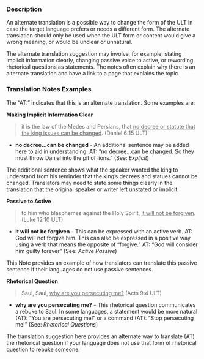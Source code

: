 
### Description

An alternate translation is a possible way to change the form of the ULT in case the target language prefers or needs a different form. The alternate translation should only be used when the ULT form or content would give a wrong meaning, or would be unclear or unnatural.

The alternate translation suggestion may involve, for example, stating implicit information clearly, changing passive voice to active, or rewording rhetorical questions as statements. The notes often explain why there is an alternate translation and have a link to a page that explains the topic.

### Translation Notes Examples

The “AT:” indicates that this is an alternate translation. Some examples are:

**Making Implicit Information Clear**

>it is the law of the Medes and Persians, that <u>no decree or statute that the king issues can be changed</u>. (Daniel 6:15 ULT)

* **no decree…can be changed** - An additional sentence may be added here to aid in understanding. AT: “no decree…can be changed. So they must throw Daniel into the pit of lions.” (See: *Explicit*)

The additional sentence shows what the speaker wanted the king to understand from his reminder that the king’s decrees and statues cannot be changed. Translators may need to state some things clearly in the translation that the original speaker or writer left unstated or implicit.

**Passive to Active**

>to him who blasphemes against the Holy Spirit, <u>it will not be forgiven</u>. (Luke 12:10 ULT)

* **it will not be forgiven** - This can be expressed with an active verb. AT: God will not forgive him. This can also be expressed in a positive way using a verb that means the opposite of “forgive.” AT: “God will consider him guilty forever” (See: *Active Passive*)

This Note provides an example of how translators can translate this passive sentence if their languages do not use passive sentences.

**Rhetorical Question**

>Saul, Saul, <u>why are you persecuting me?</u> (Acts 9:4 ULT)

* **why are you persecuting me?** - This rhetorical question communicates a rebuke to Saul. In some languages, a statement would be more natural (AT): “You are persecuting me!” or a command (AT): “Stop persecuting me!” (See: *Rhetorical Questions*)

The translation suggestion here provides an alternate way to translate (AT) the rhetorical question if your language does not use that form of rhetorical question to rebuke someone.
